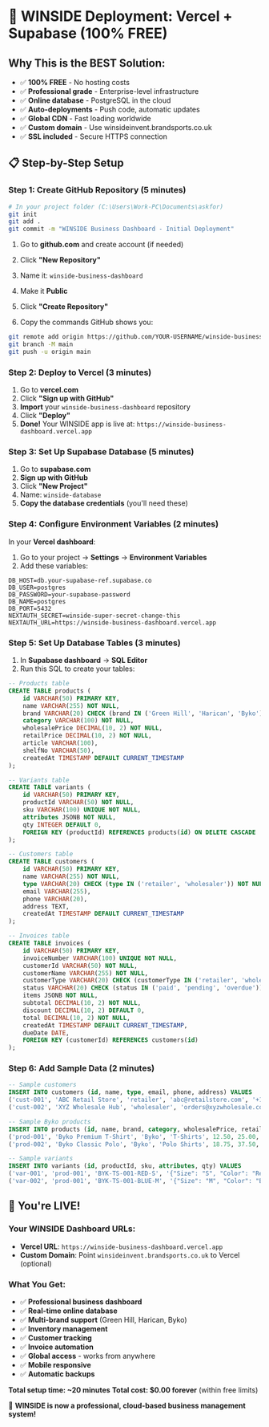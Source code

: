 # 🚀 WINSIDE Deployment: Vercel + Supabase (100% FREE)

## Why This is the BEST Solution:
- ✅ **100% FREE** - No hosting costs
- ✅ **Professional grade** - Enterprise-level infrastructure  
- ✅ **Online database** - PostgreSQL in the cloud
- ✅ **Auto-deployments** - Push code, automatic updates
- ✅ **Global CDN** - Fast loading worldwide
- ✅ **Custom domain** - Use winsideinvent.brandsports.co.uk
- ✅ **SSL included** - Secure HTTPS connection

## 📋 Step-by-Step Setup

### Step 1: Create GitHub Repository (5 minutes)

```bash
# In your project folder (C:\Users\Work-PC\Documents\askfor)
git init
git add .
git commit -m "WINSIDE Business Dashboard - Initial Deployment"
```

1. Go to **github.com** and create account (if needed)
2. Click **"New Repository"**
3. Name it: `winside-business-dashboard`
4. Make it **Public**
5. Click **"Create Repository"**

6. Copy the commands GitHub shows you:
```bash
git remote add origin https://github.com/YOUR-USERNAME/winside-business-dashboard.git
git branch -M main  
git push -u origin main
```

### Step 2: Deploy to Vercel (3 minutes)

1. Go to **vercel.com**
2. Click **"Sign up with GitHub"**
3. **Import** your `winside-business-dashboard` repository
4. Click **"Deploy"**
5. **Done!** Your WINSIDE app is live at: `https://winside-business-dashboard.vercel.app`

### Step 3: Set Up Supabase Database (5 minutes)

1. Go to **supabase.com**
2. **Sign up with GitHub**
3. Click **"New Project"**
4. Name: `winside-database`
5. **Copy the database credentials** (you'll need these)

### Step 4: Configure Environment Variables (2 minutes)

In your **Vercel dashboard**:
1. Go to your project → **Settings** → **Environment Variables**
2. Add these variables:

```
DB_HOST=db.your-supabase-ref.supabase.co
DB_USER=postgres
DB_PASSWORD=your-supabase-password
DB_NAME=postgres
DB_PORT=5432
NEXTAUTH_SECRET=winside-super-secret-change-this
NEXTAUTH_URL=https://winside-business-dashboard.vercel.app
```

### Step 5: Set Up Database Tables (3 minutes)

1. In **Supabase dashboard** → **SQL Editor**
2. Run this SQL to create your tables:

```sql
-- Products table
CREATE TABLE products (
    id VARCHAR(50) PRIMARY KEY,
    name VARCHAR(255) NOT NULL,
    brand VARCHAR(20) CHECK (brand IN ('Green Hill', 'Harican', 'Byko')) NOT NULL,
    category VARCHAR(100) NOT NULL,
    wholesalePrice DECIMAL(10, 2) NOT NULL,
    retailPrice DECIMAL(10, 2) NOT NULL,
    article VARCHAR(100),
    shelfNo VARCHAR(50),
    createdAt TIMESTAMP DEFAULT CURRENT_TIMESTAMP
);

-- Variants table  
CREATE TABLE variants (
    id VARCHAR(50) PRIMARY KEY,
    productId VARCHAR(50) NOT NULL,
    sku VARCHAR(100) UNIQUE NOT NULL,
    attributes JSONB NOT NULL,
    qty INTEGER DEFAULT 0,
    FOREIGN KEY (productId) REFERENCES products(id) ON DELETE CASCADE
);

-- Customers table
CREATE TABLE customers (
    id VARCHAR(50) PRIMARY KEY,
    name VARCHAR(255) NOT NULL,
    type VARCHAR(20) CHECK (type IN ('retailer', 'wholesaler')) NOT NULL,
    email VARCHAR(255),
    phone VARCHAR(20),
    address TEXT,
    createdAt TIMESTAMP DEFAULT CURRENT_TIMESTAMP
);

-- Invoices table
CREATE TABLE invoices (
    id VARCHAR(50) PRIMARY KEY,
    invoiceNumber VARCHAR(100) UNIQUE NOT NULL,
    customerId VARCHAR(50) NOT NULL,
    customerName VARCHAR(255) NOT NULL,
    customerType VARCHAR(20) CHECK (customerType IN ('retailer', 'wholesaler')) NOT NULL,
    status VARCHAR(20) CHECK (status IN ('paid', 'pending', 'overdue')) DEFAULT 'pending',
    items JSONB NOT NULL,
    subtotal DECIMAL(10, 2) NOT NULL,
    discount DECIMAL(10, 2) DEFAULT 0,
    total DECIMAL(10, 2) NOT NULL,
    createdAt TIMESTAMP DEFAULT CURRENT_TIMESTAMP,
    dueDate DATE,
    FOREIGN KEY (customerId) REFERENCES customers(id)
);
```

### Step 6: Add Sample Data (2 minutes)

```sql
-- Sample customers
INSERT INTO customers (id, name, type, email, phone, address) VALUES
('cust-001', 'ABC Retail Store', 'retailer', 'abc@retailstore.com', '+1-555-0101', '123 Main Street'),
('cust-002', 'XYZ Wholesale Hub', 'wholesaler', 'orders@xyzwholesale.com', '+1-555-0102', '456 Industrial Ave');

-- Sample Byko products
INSERT INTO products (id, name, brand, category, wholesalePrice, retailPrice, article, shelfNo) VALUES
('prod-001', 'Byko Premium T-Shirt', 'Byko', 'T-Shirts', 12.50, 25.00, 'BYK-TS-001', 'A1-001'),
('prod-002', 'Byko Classic Polo', 'Byko', 'Polo Shirts', 18.75, 37.50, 'BYK-PL-002', 'A1-002');

-- Sample variants
INSERT INTO variants (id, productId, sku, attributes, qty) VALUES
('var-001', 'prod-001', 'BYK-TS-001-RED-S', '{"Size": "S", "Color": "Red"}', 50),
('var-002', 'prod-001', 'BYK-TS-001-BLUE-M', '{"Size": "M", "Color": "Blue"}', 75);
```

## 🎉 **You're LIVE!**

### Your WINSIDE Dashboard URLs:
- **Vercel URL**: `https://winside-business-dashboard.vercel.app`
- **Custom Domain**: Point `winsideinvent.brandsports.co.uk` to Vercel (optional)

### What You Get:
- ✅ **Professional business dashboard**
- ✅ **Real-time online database**
- ✅ **Multi-brand support** (Green Hill, Harican, Byko)
- ✅ **Inventory management**
- ✅ **Customer tracking**
- ✅ **Invoice automation**
- ✅ **Global access** - works from anywhere
- ✅ **Mobile responsive**
- ✅ **Automatic backups**

**Total setup time: ~20 minutes**
**Total cost: $0.00 forever** (within free limits)

🚀 **WINSIDE is now a professional, cloud-based business management system!**
